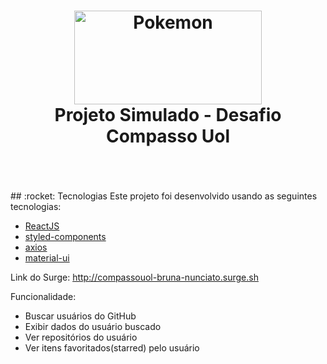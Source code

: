 <h1 align="center">
    <img width="300px" height="150px" alt="Pokemon" src="https://i.pinimg.com/originals/cc/8c/41/cc8c41abe304e1f7b30323bc0cd6d3e7.jpg" />
    <br>
    Projeto Simulado - Desafio Compasso Uol
</h1>
<br/>
<br/>


<br/>
## :rocket: Tecnologias
Este projeto foi desenvolvido usando as seguintes tecnologias:

- [ReactJS](https://reactjs.org/)
- [styled-components](https://www.styled-components.com/)
- [axios](https://github.com/axios/axios)
- [material-ui](https://material-ui.com/pt/)

Link do Surge: http://compassouol-bruna-nunciato.surge.sh


Funcionalidade:
- Buscar usuários do GitHub
- Exibir dados do usuário buscado
- Ver repositórios do usuário
- Ver itens favoritados(starred) pelo usuário
